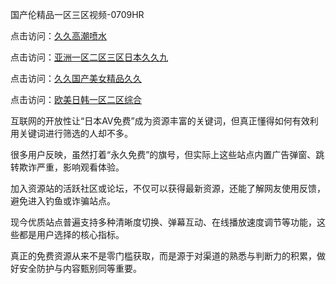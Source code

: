 国产伦精品一区三区视频-0709HR

点击访问：<a href="https://heiliaoxwd5i8.pages.dev">久久高潮喷水</a>

点击访问：<a href="https://heiliaowt0d7p.pages.dev">亚洲一区二区三区日本久久九</a>

点击访问：<a href="https://heiliao2dmwwy.pages.dev">久久国产美女精品久久</a>

点击访问：<a href="https://heiliaoxqkkct.pages.dev">欧美日韩一区二区综合</a>



互联网的开放性让“日本AV免费”成为资源丰富的关键词，但真正懂得如何有效利用关键词进行筛选的人却不多。

很多用户反映，虽然打着“永久免费”的旗号，但实际上这些站点内置广告弹窗、跳转欺诈严重，影响观看体验。

加入资源站的活跃社区或论坛，不仅可以获得最新资源，还能了解网友使用反馈，避免进入钓鱼或诈骗站点。

现今优质站点普遍支持多种清晰度切换、弹幕互动、在线播放速度调节等功能，这些都是用户选择的核心指标。

真正的免费资源从来不是零门槛获取，而是源于对渠道的熟悉与判断力的积累，做好安全防护与内容甄别同等重要。



<span style="display:none;">[Canonical link]( https://github.com/cp20250709/525202 ）</span>
